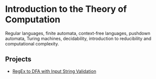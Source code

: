 # Introduction to the Theory of Computation
Regular languages, finite automata, context-free languages, pushdown automata, Turing machines, decidability, introduction to reducibility and computational complexity.

## Projects
- [RegEx to DFA with Input String Validation](MainProject)
